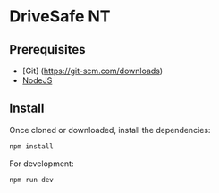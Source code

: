 # DriveSafe NT

## Prerequisites ##

* [Git] (https://git-scm.com/downloads)
* [NodeJS](https://nodejs.org/en/download/)

## Install ##

Once cloned or downloaded, install the dependencies:

```bash
npm install
```

For development:

```bash
npm run dev
```